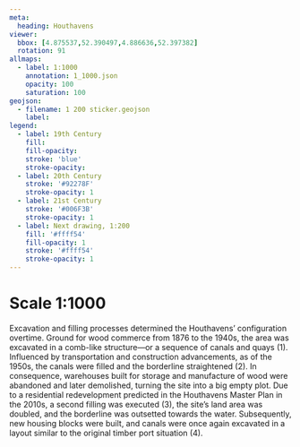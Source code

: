 ```yaml
---
meta:
  heading: Houthavens
viewer:
  bbox: [4.875537,52.390497,4.886636,52.397382]
  rotation: 91
allmaps:
  - label: 1:1000
    annotation: 1_1000.json
    opacity: 100
    saturation: 100
geojson:
  - filename: 1 200 sticker.geojson
    label: 
legend:
  - label: 19th Century
    fill:
    fill-opacity:
    stroke: 'blue'
    stroke-opacity:
  - label: 20th Century
    stroke: '#92278F'
    stroke-opacity: 1
  - label: 21st Century
    stroke: '#006F3B'
    stroke-opacity: 1
  - label: Next drawing, 1:200
    fill: '#ffff54'
    fill-opacity: 1
    stroke: '#ffff54'
    stroke-opacity: 1
---
```

# Scale 1:1000

Excavation and filling processes determined the Houthavens’ configuration overtime. Ground for wood commerce from 1876 to the 1940s, the area was excavated in a comb-like structure—or a sequence of canals and quays (1). Influenced by transportation and construction advancements, as of the 1950s, the canals were filled and the borderline straightened (2). In consequence, warehouses built for storage and manufacture of wood were abandoned and later demolished, turning the site into a big empty plot. Due to a residential redevelopment predicted in the Houthavens Master Plan in the 2010s, a second filling was executed (3), the site’s land area was doubled, and the borderline was outsetted towards the water. Subsequently, new housing blocks were built, and canals were once again excavated in a layout similar to the original timber port situation (4).